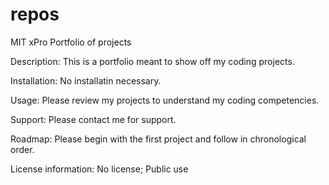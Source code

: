 # repos

MIT xPro Portfolio of projects 

Description: This is a portfolio meant to show off my coding projects.

Installation: No installatin necessary.

Usage: Please review my projects to understand my coding competencies.

Support: Please contact me for support.

Roadmap: Please begin with the first project and follow in chronological order.

License information: No license; Public use
